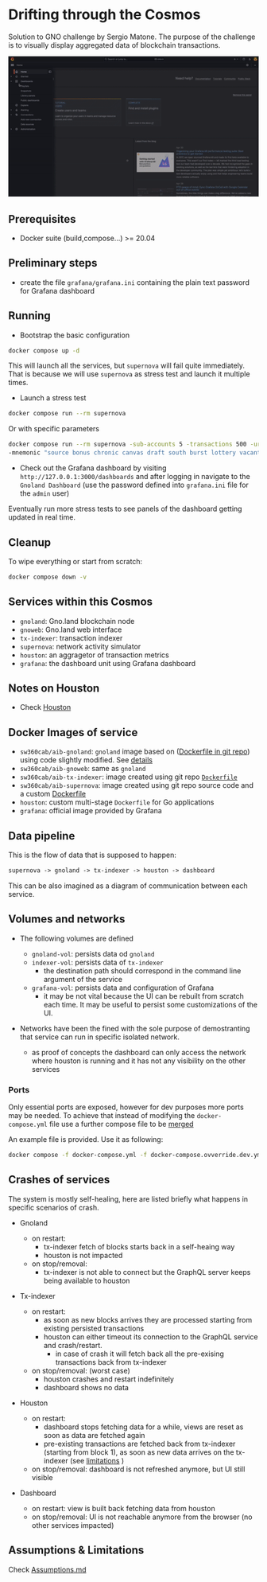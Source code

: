# Drifting through the Cosmos

Solution to GNO challenge by Sergio Matone.
The purpose of the challenge is to visually display aggregated data of blockchain transactions.

![Banner](.github/demo.gif)

## Prerequisites

* Docker suite (build,compose...) >= 20.04

## Preliminary steps

* create the file `grafana/grafana.ini` containing the plain text password for Grafana dashboard

## Running

* Bootstrap the basic configuration

```bash
docker compose up -d
```

This will launch all the services, but `supernova` will fail quite immediately.
That is because we will use `supernova` as stress test and launch it multiple times.

* Launch a stress test

```bash
docker compose run --rm supernova
```

  Or with specific parameters

```bash
docker compose run --rm supernova -sub-accounts 5 -transactions 500 -url http://gnoland:26657 -mode REALM_CALL
-mnemonic "source bonus chronic canvas draft south burst lottery vacant surface solve popular case indicate oppose farm nothing bullet exhibit title speed wink action roast"
```

* Check out the Grafana dashboard by visiting `http://127.0.0.1:3000/dashboards` and after logging in navigate to the `Gnoland Dashboard`
(use the password defined into `grafana.ini` file for the `admin` user)

Eventually run more stress tests to see panels of the dashboard getting updated in real time.

## Cleanup

To wipe everything or start from scratch:

```bash
docker compose down -v
```

## Services within this Cosmos

* `gnoland`: Gno.land blockchain node
* `gnoweb`: Gno.land web interface
* `tx-indexer`: transaction indexer
* `supernova`: network activity simulator
* `houston`: an aggragetor of transaction metrics
* `grafana`: the dashboard unit using Grafana dashboard

## Notes on Houston

* Check [Houston](houston/README.md)

## Docker Images of service

* `sw360cab/aib-gnoland`: `gnoland` image based on
([Dockerfile in git repo](https://raw.githubusercontent.com/gnolang/gno/master/Dockerfile)) using code slightly modified. See [details](Assumptions.md/#gnoland)
* `sw360cab/aib-gnoweb`: same as `gnoland`
* `sw360cab/aib-tx-indexer`: image created using git repo [`Dockerfile`](https://raw.githubusercontent.com/gnolang/tx-indexer/main/Dockerfile)
* `sw360cab/aib-supernova`: image created using git repo source code and a custom [Dockerfile](supernova-build/supernova.Dockerfile)
* `houston`: custom multi-stage `Dockerfile` for Go applications
* `grafana`: official image provided by Grafana

## Data pipeline

This is the flow of data that is supposed to happen:

```txt
supernova -> gnoland -> tx-indexer -> houston -> dashboard
```

This can be also imagined as a diagram of communication between each service.

## Volumes and networks

* The following volumes are defined
  * `gnoland-vol`: persists data od `gnoland`
  * `indexer-vol`: persists data of `tx-indexer`
    * the destination path should correspond in the command line argument of the service
  * `grafana-vol`: persists data and configuration of Grafana
    * it may be not vital because the UI can be rebuilt from scratch each time. It may be useful to persist some customizations of the UI.

* Networks have been the fined with the sole purpose of demostranting that service can run in specific isolated network.
  * as proof of concepts the dashboard can only access the network where houston is running and it has not any visibility on the other services

### Ports

Only essential ports are exposed, however for dev purposes more ports may be needed.
To achieve that instead of modifying the `docker-compose.yml` file use a further compose file to be [merged](https://docs.docker.com/compose/multiple-compose-files/merge/)

An example file is provided. Use it as following:

```bash
docker compose -f docker-compose.yml -f docker-compose.ovverride.dev.yml up -d
```

## Crashes of services

The system is mostly self-healing, here are listed briefly what happens in specific scenarios of crash.

* Gnoland
  * on restart:
    * tx-indexer fetch of blocks starts back in a self-heaing way
    * houston is not impacted
  * on stop/removal:
    * tx-indexer is not able to connect but the GraphQL server keeps being available to houston

* Tx-indexer
  * on restart:
    * as soon as new blocks arrives they are processed starting from existing persisted transactions
    * houston can either timeout its connection to the GraphQL service and crash/restart.
      * in case of crash it will fetch back all the pre-exising transactions back from tx-indexer
  * on stop/removal: (worst case)
    * houston crashes and restart indefinitely
    * dashboard shows no data

* Houston
  * on restart:
    * dashboard stops fetching data for a while, views are reset as soon as data are fetched again
    * pre-existing transactions are fetched back from tx-indexer (starting from block 1), as soon as new data arrives on the tx-indexer (see [limitations](Assumptions.md#houston) )
  * on stop/removal: dashboard is not refreshed anymore, but UI still visible

* Dashboard
  * on restart: view is built back fetching data from houston
  * on stop/removal: UI is not reachable anymore from the browser (no other services impacted)

## Assumptions & Limitations

Check [Assumptions.md](Assumptions.md)
